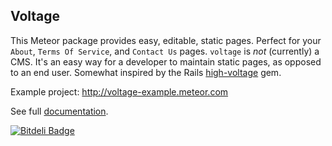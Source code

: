 ## Voltage

This Meteor package provides easy, editable, static pages. Perfect for your `About`,
`Terms Of Service`, and `Contact Us` pages. `voltage` is _not_ (currently) a CMS.
It's an easy way for a developer to maintain static pages, as opposed to an end
user. Somewhat inspired by the Rails
[high-voltage](https://github.com/thoughtbot/high_voltage) gem.

Example project: http://voltage-example.meteor.com

See full [documentation](http://github.differential.io/meteor-voltage/).

[![Bitdeli Badge](https://d2weczhvl823v0.cloudfront.net/BeDifferential/meteor-voltage/trend.png)](https://bitdeli.com/free "Bitdeli Badge")
